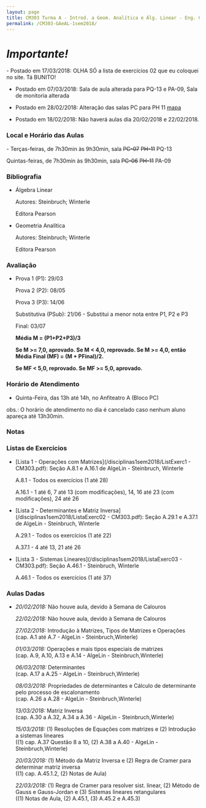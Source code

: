 ```yaml
---
layout: page
title: CM303 Turma A - Introd. a Geom. Analítica e Álg. Linear - Eng. Cartográfica
permalink: /CM303-GAeAL-1sem2018/
---
```

<h1><b><i>Importante!</i></b></h1>
- Postado em 17/03/2018: OLHA SÓ a lista de exercícios 02 que eu coloquei no site. Tá BUNITO!

- Postado em 07/03/2018: Sala de aula alterada para PQ-13 e PA-09, Sala de monitoria alterada

- Postado em 28/02/2018: Alteração das salas PC para PH 11 [mapa](/disciplinas1sem2018/mapacentropolitecnico.pdf)

- Postado em 18/02/2018: Não haverá aulas dia 20/02/2018 e 22/02/2018.

<h3>Local e Horário das Aulas</h3>
- Terças-feiras, de 7h30min às 9h30min, sala <strike>PC-07</strike> <strike>PH-11</strike> PQ-13

  Quintas-feiras, de 7h30min às 9h30min, sala <strike>PC-06</strike> <strike>PH-11</strike> PA-09
  
<h3>Bibliografia</h3>

- Álgebra Linear

  Autores: Steinbruch; Winterle

  Editora Pearson
  
- Geometria Analítica

  Autores: Steinbruch; Winterle

  Editora Pearson

<h3>Avaliação</h3>

- Prova 1 (P1): 29/03
  
  Prova 2 (P2): 08/05
  
  Prova 3 (P3): 14/06
  
  Substitutiva (PSub): 21/06 - Substitui a menor nota entre P1, P2 e P3
  
  Final: 03/07
  
  <b>Média M = (P1+P2+P3)/3</b>
  
  <b>Se M >= 7,0, aprovado. Se M < 4,0, reprovado. Se M >= 4,0, então Média Final (MF) = (M + PFinal)/2.</b>
  
  <b>Se MF < 5,0, reprovado. Se MF >= 5,0, aprovado.</b>

<h3>Horário de Atendimento</h3>

- Quinta-Feira, das 13h até 14h, no Anfiteatro A (Bloco PC)

obs.: O horário de atendimento no dia é cancelado caso nenhum aluno apareça até 13h30min.

<h3>Notas</h3>


<h3>Listas de Exercícios</h3>

- [Lista 1 - Operações com Matrizes](/disciplinas1sem2018/ListExerc1 - CM303.pdf): Seção A.8.1 e A.16.1 de AlgeLin - Steinbruch, Winterle

  A.8.1 - Todos os exercícios (1 até 28)
  
  A.16.1 - 1 até 6, 7 até 13 (com modificações), 14, 16 até 23 (com modificações), 24 até 26

- [Lista 2 - Determinantes e Matriz Inversa](/disciplinas1sem2018/ListaExerc02 - CM303.pdf): Seção A.29.1 e A.37.1 de AlgeLin - Steinbruch, Winterle

  A.29.1 - Todos os exercícios (1 até 22)
  
  A.37.1 - 4 até 13, 21 até 26

- [Lista 3 - Sistemas Lineares](/disciplinas1sem2018/ListaExerc03 - CM303.pdf): Seção A.46.1 - Steinbruch, Winterle

  A.46.1 - Todos os exercícios (1 até 37)

<h3>Aulas Dadas</h3>

- _20/02/2018:_ Não houve aula, devido à Semana de Calouros

  _22/02/2018:_ Não houve aula, devido à Semana de Calouros
  
  _27/02/2018:_ Introdução à Matrizes, Tipos de Matrizes e Operações <br/>(cap. A.1 até A.7 - AlgeLin - Steinbruch,Winterle)
  
  _01/03/2018:_ Operações e mais tipos especiais de matrizes <br/>(cap. A.9, A.10, A.13 e A.14 - AlgeLin - Steinbruch,Winterle)  
  
  _06/03/2018:_ Determinantes <br/>(cap. A.17 a A.25 - AlgeLin - Steinbruch,Winterle)
  
  _08/03/2018:_ Propriedades de determinantes e Cálculo de determinante pelo processo de escalonamento <br/>(cap. A.26 a A.28 - AlgeLin - Steinbruch,Winterle)
  
  _13/03/2018:_ Matriz Inversa <br/>(cap. A.30 a A.32, A.34 a A.36 - AlgeLin - Steinbruch,Winterle)  
  
  _15/03/2018:_ (1) Resoluções de Equações com matrizes e (2) Introdução a sistemas lineares <br/>((1) cap. A.37 Questão 8 a 10, (2) A.38 a A.40 - AlgeLin - Steinbruch,Winterle)
  
  _20/03/2018:_ (1) Método da Matriz Inversa e (2) Regra de Cramer para determinar matriz inversa <br/>((1) cap. A.45.1.2, (2) Notas de Aula)
  
  _22/03/2018:_ (1) Regra de Cramer para resolver sist. linear, (2) Método de Gauss e Gauss-Jordan e (3) Sistemas lineares retangulares <br/>((1) Notas de Aula, (2) A.45.1, (3) A.45.2 e A.45.3)
